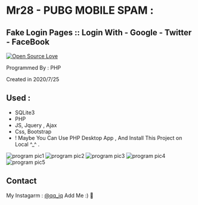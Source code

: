 # Mr28 - PUBG MOBILE SPAM :
## Fake Login Pages :: Login With - Google - Twitter - FaceBook
[![Open Source Love](https://badges.frapsoft.com/os/v1/open-source.svg?v=103)](https://github.com/ellerbrock/open-source-badges/)

Programmed By : PHP

Created in 2020/7/25

## Used :
- SQLite3
- PHP
- JS, Jquery , Ajax
- Css, Bootstrap
- ! Maybe You Can Use PHP Desktop App , And Install This Project on Local ^_^ .


![program pic1](https://cdn.discordapp.com/attachments/701291550516314173/748974633650225252/Untitled.png)
![program pic2](https://cdn.discordapp.com/attachments/701291550516314173/748974634329833622/2.png)
![program pic3](https://cdn.discordapp.com/attachments/701291550516314173/748974643758497902/ee.png)
![program pic4](https://cdn.discordapp.com/attachments/701291550516314173/748974898503876758/66666.png)
![program pic5](https://cdn.discordapp.com/attachments/701291550516314173/748974900001112174/7777777777.png)



## Contact
My Instagarm : [@qq_iq](https://www.instagram.com/qq_iq) Add Me :) 🖤

